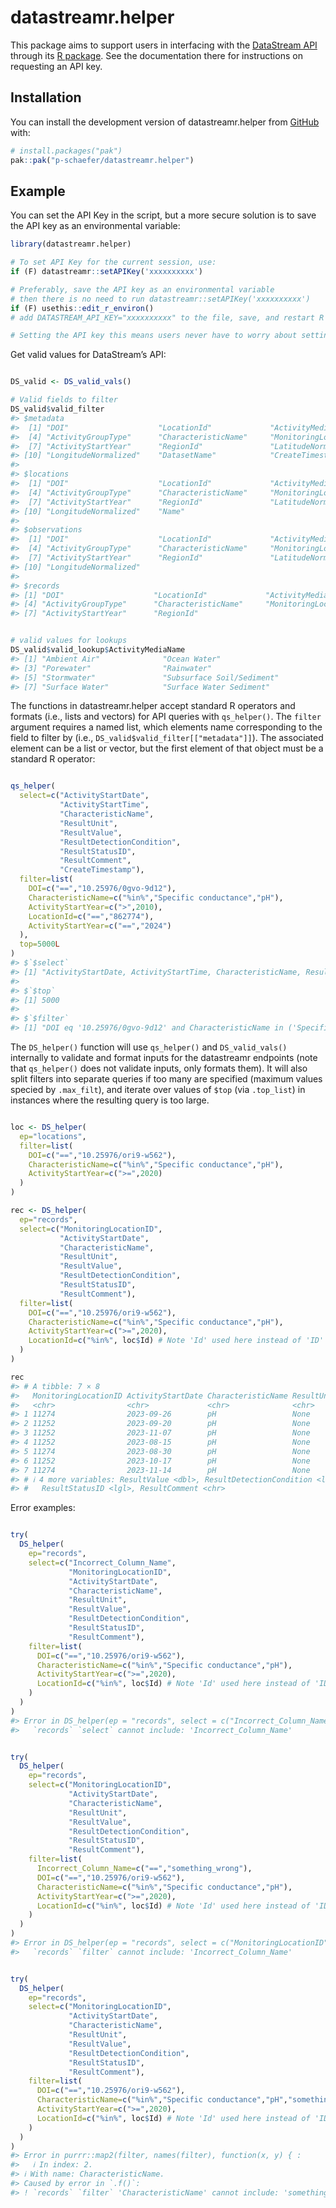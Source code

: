 
<!-- README.md is generated from README.Rmd. Please edit that file -->

# datastreamr.helper

<!-- badges: start -->
<!-- badges: end -->

This package aims to support users in interfacing with the
<a href="https://github.com/datastreamapp/api-docs">DataStream API</a>
through its <a href="https://github.com/datastreamapp/api-docs">R
package</a>. See the documentation there for instructions on requesting
an API key.

## 

## Installation

You can install the development version of datastreamr.helper from
[GitHub](https://github.com/) with:

``` r
# install.packages("pak")
pak::pak("p-schaefer/datastreamr.helper")
```

## Example

You can set the API Key in the script, but a more secure solution is to
save the API key as an environmental variable:

``` r
library(datastreamr.helper)

# To set API Key for the current session, use:
if (F) datastreamr::setAPIKey('xxxxxxxxxx')

# Preferably, save the API key as an environmental variable
# then there is no need to run datastreamr::setAPIKey('xxxxxxxxxx')
if (F) usethis::edit_r_environ()
# add DATASTREAM_API_KEY="xxxxxxxxxx" to the file, save, and restart R

# Setting the API key this means users never have to worry about setting the API key again
```

Get valid values for DataStream’s API:

``` r

DS_valid <- DS_valid_vals()

# Valid fields to filter
DS_valid$valid_filter
#> $metadata
#>  [1] "DOI"                    "LocationId"             "ActivityMediaName"     
#>  [4] "ActivityGroupType"      "CharacteristicName"     "MonitoringLocationType"
#>  [7] "ActivityStartYear"      "RegionId"               "LatitudeNormalized"    
#> [10] "LongitudeNormalized"    "DatasetName"            "CreateTimestamp"       
#> 
#> $locations
#>  [1] "DOI"                    "LocationId"             "ActivityMediaName"     
#>  [4] "ActivityGroupType"      "CharacteristicName"     "MonitoringLocationType"
#>  [7] "ActivityStartYear"      "RegionId"               "LatitudeNormalized"    
#> [10] "LongitudeNormalized"    "Name"                  
#> 
#> $observations
#>  [1] "DOI"                    "LocationId"             "ActivityMediaName"     
#>  [4] "ActivityGroupType"      "CharacteristicName"     "MonitoringLocationType"
#>  [7] "ActivityStartYear"      "RegionId"               "LatitudeNormalized"    
#> [10] "LongitudeNormalized"   
#> 
#> $records
#> [1] "DOI"                    "LocationId"             "ActivityMediaName"     
#> [4] "ActivityGroupType"      "CharacteristicName"     "MonitoringLocationType"
#> [7] "ActivityStartYear"      "RegionId"
```

``` r

# valid values for lookups
DS_valid$valid_lookup$ActivityMediaName
#> [1] "Ambient Air"              "Ocean Water"             
#> [3] "Porewater"                "Rainwater"               
#> [5] "Stormwater"               "Subsurface Soil/Sediment"
#> [7] "Surface Water"            "Surface Water Sediment"
```

The functions in datastreamr.helper accept standard R operators and
formats (i.e., lists and vectors) for API queries with `qs_helper()`.
The `filter` argument requires a named list, which elements name
corresponding to the field to filter by (i.e.,
`DS_valid$valid_filter[["metadata"]]`). The associated element can be a
list or vector, but the first element of that object must be a standard
R operator:

``` r

qs_helper(
  select=c("ActivityStartDate",
           "ActivityStartTime",
           "CharacteristicName",
           "ResultUnit",
           "ResultValue",
           "ResultDetectionCondition",
           "ResultStatusID",
           "ResultComment",
           "CreateTimestamp"),
  filter=list(
    DOI=c("==","10.25976/0gvo-9d12"),
    CharacteristicName=c("%in%","Specific conductance","pH"),
    ActivityStartYear=c(">",2010),
    LocationId=c("==","862774"),
    ActivityStartYear=c("==","2024")
  ),
  top=5000L
)
#> $`$select`
#> [1] "ActivityStartDate, ActivityStartTime, CharacteristicName, ResultUnit, ResultValue, ResultDetectionCondition, ResultStatusID, ResultComment, CreateTimestamp"
#> 
#> $`$top`
#> [1] 5000
#> 
#> $`$filter`
#> [1] "DOI eq '10.25976/0gvo-9d12' and CharacteristicName in ('Specific conductance', 'pH') and ActivityStartYear gt '2010' and LocationId eq '862774' and ActivityStartYear eq '2024'"
```

The `DS_helper()` function will use `qs_helper()` and `DS_valid_vals()`
internally to validate and format inputs for the datastreamr endpoints
(note that `qs_helper()` does not validate inputs, only formats them).
It will also split filters into separate queries if too many are
specified (maximum values specied by `.max_filt`), and iterate over
values of `$top` (via `.top_list`) in instances where the resulting
query is too large.

``` r

loc <- DS_helper(
  ep="locations",
  filter=list(
    DOI=c("==","10.25976/ori9-w562"),
    CharacteristicName=c("%in%","Specific conductance","pH"),
    ActivityStartYear=c(">=",2020)
  )
)

rec <- DS_helper(
  ep="records",
  select=c("MonitoringLocationID",
           "ActivityStartDate",
           "CharacteristicName",
           "ResultUnit",
           "ResultValue",
           "ResultDetectionCondition",
           "ResultStatusID",
           "ResultComment"),
  filter=list(
    DOI=c("==","10.25976/ori9-w562"),
    CharacteristicName=c("%in%","Specific conductance","pH"),
    ActivityStartYear=c(">=",2020),
    LocationId=c("%in%", loc$Id) # Note 'Id' used here instead of 'ID'
  )
)

rec
#> # A tibble: 7 × 8
#>   MonitoringLocationID ActivityStartDate CharacteristicName ResultUnit
#>   <chr>                <chr>             <chr>              <chr>     
#> 1 11274                2023-09-26        pH                 None      
#> 2 11252                2023-09-20        pH                 None      
#> 3 11252                2023-11-07        pH                 None      
#> 4 11252                2023-08-15        pH                 None      
#> 5 11274                2023-08-30        pH                 None      
#> 6 11252                2023-10-17        pH                 None      
#> 7 11274                2023-11-14        pH                 None      
#> # ℹ 4 more variables: ResultValue <dbl>, ResultDetectionCondition <lgl>,
#> #   ResultStatusID <lgl>, ResultComment <chr>
```

Error examples:

``` r

try(
  DS_helper(
    ep="records",
    select=c("Incorrect_Column_Name",
             "MonitoringLocationID",
             "ActivityStartDate",
             "CharacteristicName",
             "ResultUnit",
             "ResultValue",
             "ResultDetectionCondition",
             "ResultStatusID",
             "ResultComment"),
    filter=list(
      DOI=c("==","10.25976/ori9-w562"),
      CharacteristicName=c("%in%","Specific conductance","pH"),
      ActivityStartYear=c(">=",2020),
      LocationId=c("%in%", loc$Id) # Note 'Id' used here instead of 'ID'
    )
  )
)
#> Error in DS_helper(ep = "records", select = c("Incorrect_Column_Name",  : 
#>   `records` `select` cannot include: 'Incorrect_Column_Name'
```

``` r

try(
  DS_helper(
    ep="records",
    select=c("MonitoringLocationID",
             "ActivityStartDate",
             "CharacteristicName",
             "ResultUnit",
             "ResultValue",
             "ResultDetectionCondition",
             "ResultStatusID",
             "ResultComment"),
    filter=list(
      Incorrect_Column_Name=c("==","something_wrong"),
      DOI=c("==","10.25976/ori9-w562"),
      CharacteristicName=c("%in%","Specific conductance","pH"),
      ActivityStartYear=c(">=",2020),
      LocationId=c("%in%", loc$Id) # Note 'Id' used here instead of 'ID'
    )
  )
)
#> Error in DS_helper(ep = "records", select = c("MonitoringLocationID",  : 
#>   `records` `filter` cannot include: 'Incorrect_Column_Name'
```

``` r

try(
  DS_helper(
    ep="records",
    select=c("MonitoringLocationID",
             "ActivityStartDate",
             "CharacteristicName",
             "ResultUnit",
             "ResultValue",
             "ResultDetectionCondition",
             "ResultStatusID",
             "ResultComment"),
    filter=list(
      DOI=c("==","10.25976/ori9-w562"),
      CharacteristicName=c("%in%","Specific conductance","pH","something_wrong"),
      ActivityStartYear=c(">=",2020),
      LocationId=c("%in%", loc$Id) # Note 'Id' used here instead of 'ID'
    )
  )
)
#> Error in purrr::map2(filter, names(filter), function(x, y) { : 
#>   ℹ In index: 2.
#> ℹ With name: CharacteristicName.
#> Caused by error in `.f()`:
#> ! `records` `filter` 'CharacteristicName' cannot include: 'something_wrong'
```
